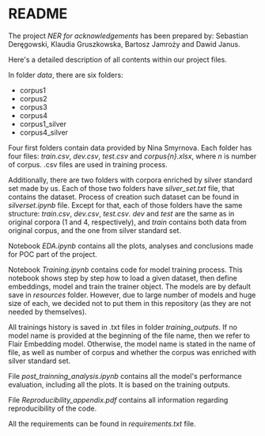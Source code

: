<h1>README</h1>

The project *NER for acknowledgements* has been prepared by: Sebastian Deręgowski, Klaudia Gruszkowska, Bartosz Jamroży and Dawid Janus.

Here's a detailed description of all contents within our project files.

In folder *data*, there are six folders:
* corpus1
* corpus2
* corpus3
* corpus4
* corpus1_silver
* corpus4_silver

Four first folders contain data provided by Nina Smyrnova. Each folder has four files: *train.csv*, *dev.csv*, *test.csv* and *corpus{n}.xlsx*, where *n* is number of corpus. .csv files are used in training process.

Additionally, there are two folders with corpora enriched by silver standard set made by us. Each of those two folders have *silver_set.txt* file, that contains the dataset. Process of creation such dataset can be found in *silverset.ipynb* file. Except for that, each of those folders have the same structure: *train.csv*, *dev.csv*, *test.csv*. *dev* and *test* are the same as in original corpora (1 and 4, respectively), and *train* contains both data from original corpus, and the one from silver standard set.

Notebook *EDA.ipynb* contains all the plots, analyses and conclusions made for POC part of the project.

Notebook *Training.ipynb* contains code for model training process. This notebook shows step by step how to load a given dataset, then define embeddings, model and train the trainer object. The models are by default save in *resources* folder. However, due to large number of models and huge size of each, we decided not to put them in this repository (as they are not needed by themselves).

All trainings history is saved in .txt files in folder *training_outputs*. If no model name is provided at the beginning of the file name, then we refer to Flair Embedding model. Otherwise, the model name is stated in the name of file, as well as number of corpus and whether the corpus was enriched with silver standard set.

File *post_trainning_analysis.ipynb* contains all the model's performance evaluation, including all the plots. It is based on the training outputs.

File *Reproducibility_appendix.pdf* contains all information regarding reproducibility of the code.

All the requirements can be found in *requirements.txt* file.
